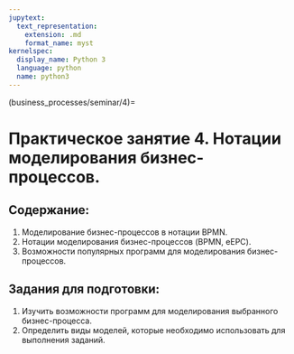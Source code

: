 ```yaml
---
jupytext:
  text_representation:
    extension: .md
    format_name: myst
kernelspec:
  display_name: Python 3
  language: python
  name: python3
---
```


(business_processes/seminar/4)=
# Практическое занятие 4. Нотации моделирования бизнес-процессов.

## Содержание:
1. Моделирование бизнес-процессов в нотации BPMN.
2. Нотации моделирования бизнес-процессов (BPMN, еEPC).
3. Возможности популярных программ для моделирования бизнес-процессов.

## Задания для подготовки:
1. Изучить возможности программ для моделирования выбранного бизнес-процесса.
2. Определить виды моделей, которые необходимо использовать для выполнения заданий.
